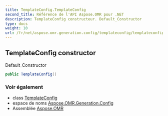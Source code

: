 ```yaml
---
title: TemplateConfig.TemplateConfig
second_title: Référence de l'API Aspose.OMR pour .NET
description: TemplateConfig constructeur. Default_Constructor
type: docs
weight: 10
url: /fr/net/aspose.omr.generation.config/templateconfig/templateconfig/
---
```

## TemplateConfig constructor

Default_Constructor

```csharp
public TemplateConfig()
```

### Voir également

* class [TemplateConfig](../)
* espace de noms [Aspose.OMR.Generation.Config](../../templateconfig/)
* Assemblée [Aspose.OMR](../../../)


